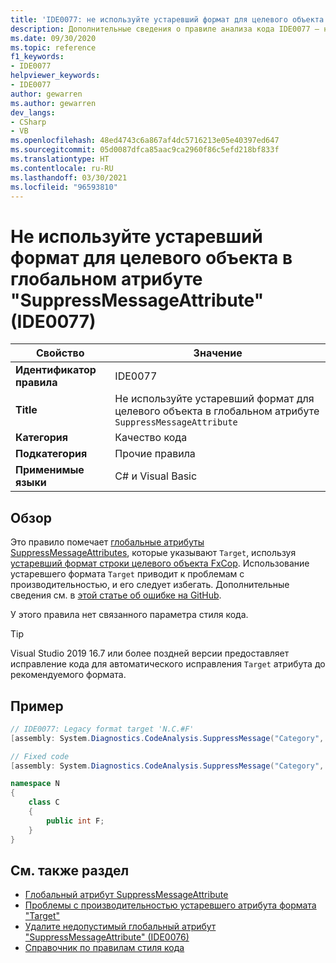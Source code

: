 ```yaml
---
title: 'IDE0077: не используйте устаревший формат для целевого объекта в глобальном атрибуте "SuppressMessageAttribute"'
description: Дополнительные сведения о правиле анализа кода IDE0077 — не используйте устаревший формат для целевого объекта в глобальном атрибуте "SuppressMessageAttribute"
ms.date: 09/30/2020
ms.topic: reference
f1_keywords:
- IDE0077
helpviewer_keywords:
- IDE0077
author: gewarren
ms.author: gewarren
dev_langs:
- CSharp
- VB
ms.openlocfilehash: 48ed4743c6a867af4dc5716213e05e40397ed647
ms.sourcegitcommit: 05d0087dfca85aac9ca2960f86c5efd218bf833f
ms.translationtype: HT
ms.contentlocale: ru-RU
ms.lasthandoff: 03/30/2021
ms.locfileid: "96593810"
---
```

# <a name="avoid-legacy-format-target-in-global-suppressmessageattribute-ide0077"></a>Не используйте устаревший формат для целевого объекта в глобальном атрибуте "SuppressMessageAttribute" (IDE0077)

|Свойство|Значение|
|-|-|
| **Идентификатор правила** | IDE0077 |
| **Title** | Не используйте устаревший формат для целевого объекта в глобальном атрибуте `SuppressMessageAttribute` |
| **Категория** | Качество кода |
| **Подкатегория** | Прочие правила |
| **Применимые языки** | C# и Visual Basic |

## <a name="overview"></a>Обзор

Это правило помечает [глобальные атрибуты SuppressMessageAttributes](/visualstudio/code-quality/in-source-suppression-overview#global-level-suppressions), которые указывают `Target`, используя [устаревший формат строки целевого объекта FxCop](/visualstudio/code-quality/migrate-from-legacy-analysis-to-fxcop-analyzers). Использование устаревшего формата `Target` приводит к проблемам с производительностью, и его следует избегать. Дополнительные сведения см. в [этой статье об ошибке на GitHub](https://github.com/dotnet/roslyn/issues/44362).

У этого правила нет связанного параметра стиля кода.

> [!TIP]
>
> Visual Studio 2019 16.7 или более поздней версии предоставляет исправление кода для автоматического исправления `Target` атрибута до рекомендуемого формата.

## <a name="example"></a>Пример

```csharp
// IDE0077: Legacy format target 'N.C.#F'
[assembly: System.Diagnostics.CodeAnalysis.SuppressMessage("Category", "Id: Title", Scope = "member", Target = "N.C.#F")]

// Fixed code
[assembly: System.Diagnostics.CodeAnalysis.SuppressMessage("Category", "Id: Title", Scope = "member", Target = "~F:N.C.F")]

namespace N
{
    class C
    {
        public int F;
    }
}
```

## <a name="see-also"></a>См. также раздел

- [Глобальный атрибут SuppressMessageAttribute](/visualstudio/code-quality/in-source-suppression-overview#global-level-suppressions)
- [Проблемы с производительностью устаревшего атрибута формата "Target"](https://github.com/dotnet/roslyn/issues/44362)
- [Удалите недопустимый глобальный атрибут "SuppressMessageAttribute" (IDE0076)](ide0076.md)
- [Справочник по правилам стиля кода](index.md)
